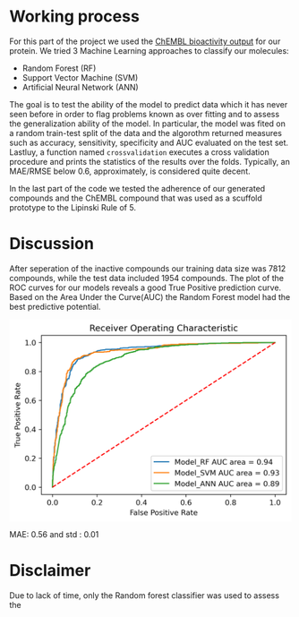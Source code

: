  # Working process

For this part of the project we used the [ChEMBL bioactivity output](https://www.ebi.ac.uk/chembl/g/#browse/activities/filter/target_chembl_id%3ACHEMBL204) for our protein. We tried 3 Machine Learning approaches to classify our molecules:

* Random Forest (RF)
* Support Vector Machine (SVM) 
* Artificial Neural Network (ANN)

The goal is to test the ability of the model to predict data which it has never seen  before in order to flag problems known as over fitting and to assess the generalization ability of the model. In particular, the model was fited on a random train-test split of the data and the algorothm returned measures such as accuracy, sensitivity, specificity and AUC evaluated on the test set. Lastluy, a function named `crossvalidation` executes a cross validation procedure and prints the statistics of the results over the folds. Typically, an MAE/RMSE below 0.6, approximately, is considered quite decent.

In the last part of the code we tested the adherence of our generated compounds and the ChEMBL compound that was used as a scuffold prototype to the Lipinski Rule of 5.

# Discussion

After seperation of the inactive compounds our training data size was 7812 compounds, while the test data included 1954 compounds. The plot of the ROC curves for our models reveals a good True Positive prediction curve. Based on the Area Under the Curve(AUC) the Random Forest model had the best predictive potential.

<div align="center">
<img width="600" img align="center" alt="image" src="https://github.com/pantmarag/PEP_project/blob/5988792d606854ebd532508fe523af01afad9d16/Machine%20Learning%20Model/roc_auc.png" >
</div>

MAE: 0.56 	and std : 0.01
# Disclaimer

Due to lack of time, only the Random forest classifier was used to assess the 
